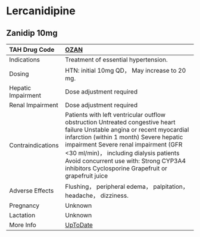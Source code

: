 # Lercanidipine

## Zanidip 10mg

| TAH Drug Code      | [OZAN](https://www.tahsda.org.tw/drugs/hissearch.php?drug_code=OZAN)                                                                                                                                                                                                                                                                                    |
|:-------------------|:--------------------------------------------------------------------------------------------------------------------------------------------------------------------------------------------------------------------------------------------------------------------------------------------------------------------------------------------------------|
| Indications        | Treatment of essential hypertension.                                                                                                                                                                                                                                                                                                                    |
| Dosing             | HTN: initial 10mg QD， May increase to 20 mg.                                                                                                                                                                                                                                                                                                           |
| Hepatic Impairment | Dose adjustment required                                                                                                                                                                                                                                                                                                                                |
| Renal Impairment   | Dose adjustment required                                                                                                                                                                                                                                                                                                                                |
| Contraindications  | Patients with left ventricular outflow obstruction Untreated congestive heart failure Unstable angina or recent myocardial infarction (within 1 month) Severe hepatic impairment Severe renal impairment (GFR <30 ml/min)， including dialysis patients Avoid concurrent use with: Strong CYP3A4 inhibitors Cyclosporine Grapefruit or grapefruit juice |
| Adverse Effects    | Flushing， peripheral edema， palpitation， headache， dizziness.                                                                                                                                                                                                                                                                                       |
| Pregnancy          | Unknown                                                                                                                                                                                                                                                                                                                                                 |
| Lactation          | Unknown                                                                                                                                                                                                                                                                                                                                                 |
| More Info          | [UpToDate](https://www.uptodate.com/contents/lercanidipine-international-drug-information-concise)                                                                                                                                                                                                                                                      |

